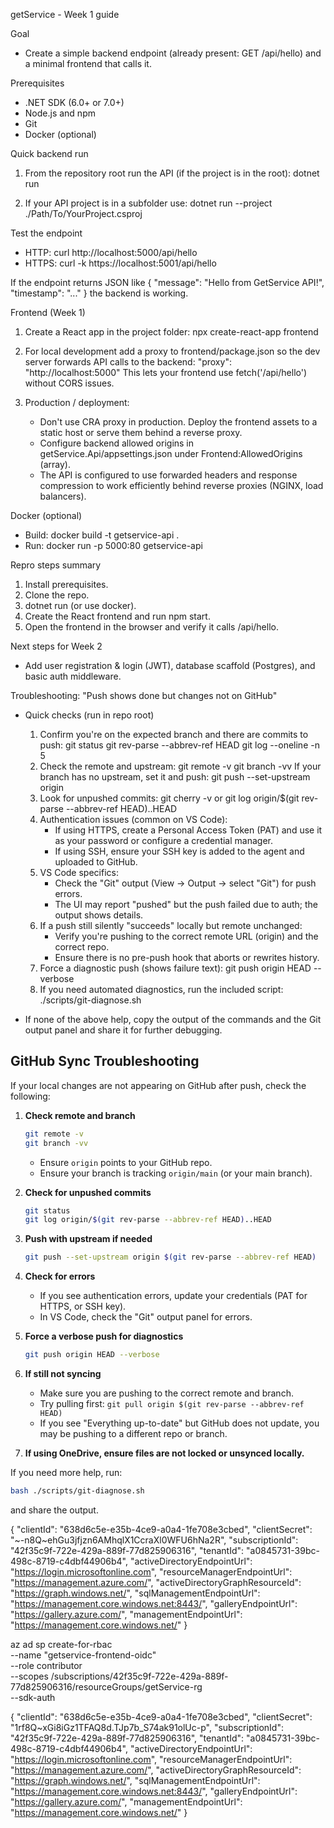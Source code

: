 getService - Week 1 guide

Goal
- Create a simple backend endpoint (already present: GET /api/hello) and a minimal frontend that calls it.

Prerequisites
- .NET SDK (6.0+ or 7.0+)
- Node.js and npm
- Git
- Docker (optional)

Quick backend run
1. From the repository root run the API (if the project is in the root):
   dotnet run

2. If your API project is in a subfolder use:
   dotnet run --project ./Path/To/YourProject.csproj

Test the endpoint
- HTTP: curl http://localhost:5000/api/hello
- HTTPS: curl -k https://localhost:5001/api/hello

If the endpoint returns JSON like { "message": "Hello from GetService API!", "timestamp": "..." } the backend is working.

Frontend (Week 1)
1. Create a React app in the project folder:
   npx create-react-app frontend

2. For local development add a proxy to frontend/package.json so the dev server forwards API calls to the backend:
   "proxy": "http://localhost:5000"
   This lets your frontend use fetch('/api/hello') without CORS issues.

3. Production / deployment:
   - Don't use CRA proxy in production. Deploy the frontend assets to a static host or serve them behind a reverse proxy.
   - Configure backend allowed origins in getService.Api/appsettings.json under Frontend:AllowedOrigins (array).
   - The API is configured to use forwarded headers and response compression to work efficiently behind reverse proxies (NGINX, load balancers).

Docker (optional)
- Build: docker build -t getservice-api .
- Run: docker run -p 5000:80 getservice-api

Repro steps summary
1. Install prerequisites.
2. Clone the repo.
3. dotnet run (or use docker).
4. Create the React frontend and run npm start.
5. Open the frontend in the browser and verify it calls /api/hello.

Next steps for Week 2
- Add user registration & login (JWT), database scaffold (Postgres), and basic auth middleware.

Troubleshooting: "Push shows done but changes not on GitHub"
- Quick checks (run in repo root)
  1. Confirm you're on the expected branch and there are commits to push:
     git status
     git rev-parse --abbrev-ref HEAD
     git log --oneline -n 5
  2. Check the remote and upstream:
     git remote -v
     git branch -vv
     If your branch has no upstream, set it and push:
     git push --set-upstream origin <branch>
  3. Look for unpushed commits:
     git cherry -v
     or
     git log origin/$(git rev-parse --abbrev-ref HEAD)..HEAD
  4. Authentication issues (common on VS Code):
     - If using HTTPS, create a Personal Access Token (PAT) and use it as your password or configure a credential manager.
     - If using SSH, ensure your SSH key is added to the agent and uploaded to GitHub.
  5. VS Code specifics:
     - Check the "Git" output (View → Output → select "Git") for push errors.
     - The UI may report "pushed" but the push failed due to auth; the output shows details.
  6. If a push still silently "succeeds" locally but remote unchanged:
     - Verify you're pushing to the correct remote URL (origin) and the correct repo.
     - Ensure there is no pre-push hook that aborts or rewrites history.
  7. Force a diagnostic push (shows failure text):
     git push origin HEAD --verbose
  8. If you need automated diagnostics, run the included script:
     ./scripts/git-diagnose.sh

- If none of the above help, copy the output of the commands and the Git output panel and share it for further debugging.

## GitHub Sync Troubleshooting

If your local changes are not appearing on GitHub after push, check the following:

1. **Check remote and branch**
   ```sh
   git remote -v
   git branch -vv
   ```
   - Ensure `origin` points to your GitHub repo.
   - Ensure your branch is tracking `origin/main` (or your main branch).

2. **Check for unpushed commits**
   ```sh
   git status
   git log origin/$(git rev-parse --abbrev-ref HEAD)..HEAD
   ```

3. **Push with upstream if needed**
   ```sh
   git push --set-upstream origin $(git rev-parse --abbrev-ref HEAD)
   ```

4. **Check for errors**
   - If you see authentication errors, update your credentials (PAT for HTTPS, or SSH key).
   - In VS Code, check the "Git" output panel for errors.

5. **Force a verbose push for diagnostics**
   ```sh
   git push origin HEAD --verbose
   ```

6. **If still not syncing**
   - Make sure you are pushing to the correct remote and branch.
   - Try pulling first: `git pull origin $(git rev-parse --abbrev-ref HEAD)`
   - If you see "Everything up-to-date" but GitHub does not update, you may be pushing to a different repo or branch.

7. **If using OneDrive, ensure files are not locked or unsynced locally.**

If you need more help, run:
```sh
bash ./scripts/git-diagnose.sh
```
and share the output.

{
  "clientId": "638d6c5e-e35b-4ce9-a0a4-1fe708e3cbed",
  "clientSecret": "~-n8Q~ehGu3jfjzn6AMhqlX1CcraXl0WFU6hNa2R",
  "subscriptionId": "42f35c9f-722e-429a-889f-77d825906316",
  "tenantId": "a0845731-39bc-498c-8719-c4dbf44906b4",
  "activeDirectoryEndpointUrl": "https://login.microsoftonline.com",
  "resourceManagerEndpointUrl": "https://management.azure.com/",
  "activeDirectoryGraphResourceId": "https://graph.windows.net/",
  "sqlManagementEndpointUrl": "https://management.core.windows.net:8443/",
  "galleryEndpointUrl": "https://gallery.azure.com/",
  "managementEndpointUrl": "https://management.core.windows.net/"
}

az ad sp create-for-rbac \
  --name "getservice-frontend-oidc" \
  --role contributor \
  --scopes /subscriptions/42f35c9f-722e-429a-889f-77d825906316/resourceGroups/getService-rg \
  --sdk-auth


{
  "clientId": "638d6c5e-e35b-4ce9-a0a4-1fe708e3cbed",
  "clientSecret": "1rf8Q~xGi8iGz1TFAQ8d.TJp7b_S74ak91olUc-p",
  "subscriptionId": "42f35c9f-722e-429a-889f-77d825906316",
  "tenantId": "a0845731-39bc-498c-8719-c4dbf44906b4",
  "activeDirectoryEndpointUrl": "https://login.microsoftonline.com",
  "resourceManagerEndpointUrl": "https://management.azure.com/",
  "activeDirectoryGraphResourceId": "https://graph.windows.net/",
  "sqlManagementEndpointUrl": "https://management.core.windows.net:8443/",
  "galleryEndpointUrl": "https://gallery.azure.com/",
  "managementEndpointUrl": "https://management.core.windows.net/"
}